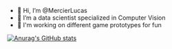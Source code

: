 - 👋 Hi, I’m @MercierLucas
- 👀 I’m a data scientist specialized in Computer Vision 
- 🌱 I'm working on different game prototypes for fun

[![Anurag's GitHub stats](https://github-readme-stats.vercel.app/api?username=MercierLucas)](https://github.com/anuraghazra/github-readme-stats)

<!---
MercierLucas/MercierLucas is a ✨ special ✨ repository because its `README.md` (this file) appears on your GitHub profile.
You can click the Preview link to take a look at your changes.
--->
